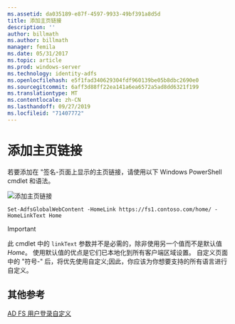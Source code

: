 ```yaml
---
ms.assetid: da035189-e87f-4597-9933-49bf391a8d5d
title: 添加主页链接
description: ''
author: billmath
ms.author: billmath
manager: femila
ms.date: 05/31/2017
ms.topic: article
ms.prod: windows-server
ms.technology: identity-adfs
ms.openlocfilehash: e5f1fad340629304fdf960139be05b8dbc2690e0
ms.sourcegitcommit: 6aff3d88ff22ea141a6ea6572a5ad8dd6321f199
ms.translationtype: MT
ms.contentlocale: zh-CN
ms.lasthandoff: 09/27/2019
ms.locfileid: "71407772"
---
```

# <a name="add-home-link"></a>添加主页链接 

若要添加在 "签名\-页面上显示的主页链接，请使用以下 Windows PowerShell cmdlet 和语法。 


![添加主页链接](media/AD-FS-user-sign-in-customization/ADFS_Blue_Custom2.png) 
  

`Set-AdfsGlobalWebContent -HomeLink https://fs1.contoso.com/home/ -HomeLinkText Home ` 
 
  
> [!IMPORTANT]  
> 此 cmdlet 中的 `linkText` 参数并不是必需的，除非使用另一个值而不是默认值 *Home*。 使用默认值的优点是它们已本地化到所有客户端区域设置。 自定义页面中的 "符号\-" 后，将优先使用自定义;因此，你应该为你想要支持的所有语言进行自定义。

## <a name="additional-references"></a>其他参考 
[AD FS 用户登录自定义](AD-FS-user-sign-in-customization.md)  
